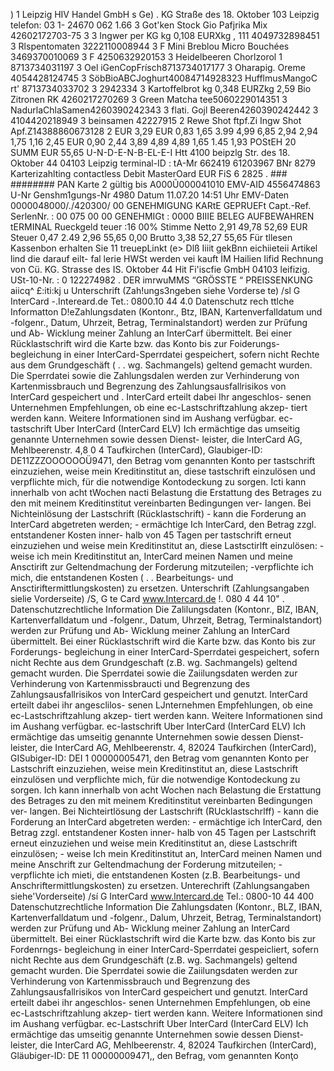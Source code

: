 ) 1 Leipzig HIV Handel GmbH s Ge) . KG Straße des 18. Oktober 103 Leipzig telefon: 03 1- 24670 062 1.66 3 Got'ken Stock Gio Pafjrika Mix 42602172703-75 3 3 Ingwer per KG kg 0,108 EURXkg , 111 4049732898451 3 Rlspentomaten 3222110008944 3 F Mini Breblou Micro Bouchées 3469370010069 3 F 4250632920153 3 Heidelbeeren Chorlzorol 1 8713734031197 3 Oel iGenCopFrísch8713734017177 3 Oharapig. Oreme 4054428124745 3 SöbBioABCJoghurt40084714928323 HufflmusMangoC rt' 8713734033702 3 2942334 3 Kartoffelbrot kg 0,348 EURZkg 2,59 Bio Zitronen RK 4260217270269 3 Green Matcha tee5060229014351 3 NadurlaChlaSamen4260390242343 3 flati. Gojl Beeren4260390242442 3 4104420218949 3 beinsamen 42227915 2 Rewe Shot ftpf.Zi Ingw Shot Apf.Z14388860673128 2 EUR 3,29 EUR 0,83 1,65 3.99 4,99 6,85 2,94 2,94 1,75 1,16 2,45 EUR 0,90 2,44 3,89 4,89 4,89 1,65 1.45 1,93 POStEH 20 SUMM EUR 55,65 U-N-D-E-N-B-EL-E-I Htt 4100 beipzlg Str. des 18. Oktober 44 04103 Leipzig terminal-ID : tA-Mr 662419 61203967 BNr 8279 Karterizahlting contactless Debit MasterOard EUR FiS 6 2825 . ### ######## PAN Karte 2 gültig bis A000Ũ000041010 EMV-AID 4556474863 U-Nr Genshm1gungs-Nr 4980 Datum 11.07.20 14:51 Uhr EMV-Daten 0000048000/./420300/ 00 GENEHMIGUNG KARtE GEPRUEFt Capt.-Ref. SerlenNr. : 00 075 00 00 GENEHMIGt : 0000 BIIIE BELEG AUFBEWAHREN tERMINAL Rueckgeld teuer :16 00% Stimme Netto 2,91 49,78 52,69 EUR Steuer 0,47 2.49 2,96 55,65 0,00 Brutto 3,38 52,27 55,65 Für tllesen Kassenbon erhalten Sie 11 treuepLinkt (e> Dlß Iiiit gekBnn eichiieteii Artikel lind die darauf eilt- fal lerie HWSt werden vei kauft İM Hailien Iifid Rechnung von Cü. KG. Strasse des IS. Oktober 44 Hit Fi'iscfie GmbH 04103 leifizig. USt-10-Nr. : 0 122274982 . DER imrwuMMS “GRÖSSTE “ PREISSENKUNG aiicq^ £:iti:kj u Unterschrift (Zah!ungs3ngeben siehe Vorderse te) /sl G InterCard -.Intereard.de Tet.: 0800.10 44 4.0 Datenschutz rech ttlche Informatton D!eZahlungsdaten (Kontonr., Btz, IBAN, Kartenverfalldatum und -folgenr., Datum, Uhrzeit, Betrag, Terminalstandort) werden zur Prüfung und Ab- Wicklung meiner Zahlung an InterCarf übermittelt. Bei einer Rücklastschrift wird die Karte bzw. das Konto bis zur Foiderungs- begleichung in einer InterCard-Sperrdatei gespeichert, sofern nicht Rechte aus dem Grundgeschäft ( . . wg. Sachmangels) geltend gemacht wurden. Die Sperrdatei sowie die Zahlungsdalen werden zur Verhinderung von Kartenmissbrauch und Begrenzung des Zahlungsausfallrisikos von InterCard gespeichert und . InterCard erteilt dabei Ihr angeschlos- senen Unternehmen Empfehlungen, ob eine ec-Lastschriftzahlung akzep- tiert werden kann. Weitere Informationen sind im Aushang verfügbar. ec-tastschrift Uber InterCard (InterCard ELV) Ich ermächtige das umseitig genannte Unternehmen sowie dessen Dienst- leister, die InterCard AG, Mehlbeerenstr. 4,8 0 4 Taufkirchen (InterCard), Glaubiger-ID: DE11ZZZOOOOOOÜ9471, den Betrag vom genannten Konto per tastschrift einzuziehen, weise mein Kreditinstitut an, diese tastschrift einzulösen und verpflichte mich, für die notwendige Kontodeckung zu sorgen. Icti kann innerhalb von acht tWochen nacti Belastung die Erstattung des Betrages zu den mit meinem Kreditinstitut vereinbarten Bedingungen ver- langen. Bei Nichteinlösung der Lastschrift (Rücklastschrift) - kann die Forderung an InterCard abgetreten werden; - ermächtige Ich InterCard, den Betrag zzgl. entstandener Kosten inner- halb von 45 Tagen per tastschrift erneut einzuziehen und weise mein Kreditinstitut an, diese Lastsctirlft einzulösen: - weise ich mein Kreditinstitut an, InterCard meinen Namen und meine Ansctirift zur Geltendmachung der Forderung mitzuteilen; -verpflichte ich mich, die entstandenen Kosten ( . . Bearbeitungs- und Ansctiriftermittlungskosten) zu ersetzen. Unterschrift (Zahlungsangaben sielie Vorderseite) /S, G te Card www.Intercard.de !. 080 4 44 10" . Datenschutzrechtliche Information Die Zalilungsdaten (Kontonr., BIZ, IBAN, Kartenverfalldatum und -folgenr., Datum, Uhrzeit, Betrag, Terminalstandort) werden zur Prüfung und Ab- Wicklung meiner Zahlung an InterCard übermittelt. Bei einer Rücklastschrift wird die Karte bzw. das Konto bis zur Forderungs- begleichung in einer InterCard-Sperrdatei gespeichert, sofern nicht Rechte aus dem Grundgeschaft (z.B. wg. Sachmangels) geltend gemacht wurden. Die Sperrdatei sowie die Zaiilungsdaten werden zur Verhinderung von Kartenmissbraucti und Begrenzung des Zahlungsausfallrisikos von InterCard gespeichert und genutzt. InterCard erteilt dabei ihr angesclilos- senen LJnternehmen Empfehlungen, ob eine ec-Lastschriftzahlung akzep- tiert werden kann. Weitere Informationen sind im Aushang verfügbar. ec-lastschrift Uber InterCard (InterCard ELV) Ich ermächtige das umseitig genannte Unternehmen sowie dessen Dienst- leister, die InterCard AG, Mehlbeerenstr. 4, 82024 Taufkirchen (InterCard), GISubiger-ID: DEI 1 00000005471, den Betrag vom genannten Konto per Lastschrift einzuziehen, weise mein Kreditinstitut an, diese Lastschrift einzulösen und verpflichte mich, für die notwendige Kontodeckung zu sorgen. Ich kann innerhalb von acht Wochen nach Belastung die Erstattung des Betrages zu den mit meinem Kreditinstitut vereinbarten Bedingungen ver- langen. Bei Nichteirtlösung der Lastschrift (RUcklastschrlff) - kann die Forderung an InterCard abgetreten werden: - ermächtige ich InterCard, den Betrag zzgl. entstandener Kosten inner- halb von 45 Tagen per Lastschrift erneut einzuziehen und weise mein Kreditinstitut an, diese Lastschrift einzulösen; - weise Ich mein Kreditinstitut an, InterCard meinen Namen und meine Anschrift zur Geltendmachung der Forderung mitzuteilen; -verpflichte ich mieti, die entstandenen Kosten (z.B. Bearbeitungs- und Anschriftermittlungskosten) zu ersetzen. Unterechrift (Zahlungsangaben siehe'Vorderseite) /sí G InterCard www.lntercard.de Tel.: 0800-10 44 400 Datenschutzrechtliche Information Die Zahlungsdaten (Kontonr., BLZ, IBAN, Kartenverfalldatum und -folgenr., Dalum, Uhrzeit, Betrag, Terminalstandort) werden zur Prüfung und Ab- Wicklung meiner Zahlung an InterCard übermittelt. Bei einer Rücklastschrift wird die Karte bzw. das Konto bis zur Fordenrngs- begleichung in einer InterCard-Sperrdatei gespeicliert, sofern nicht Rechte aus dem Grundgeschäft (z.B. wg. Sachmangels) geltend gemacht wurden. Die Sperrdatei sowie die Zaiilungsdaten werden zur Verhinderung von Kartenmissbrauch und Begrenzung des Zahlungsausfallrisikos von InterCard gespeichert und genutzt. InterCard erteilt dabei ihr angeschlos- senen Unternehmen Empfehlungen, ob eine ec-Lastschriftzahlung akzep- tiert werden kann. Weitere Informationen sind im Aushang verfügbar. ec-Lastschrift Uber InterCard (InterCard ELV) Ich ermächtige das umseitig genannte Unternehmen sowie dessen Dienst- leister, die InterCard AG, Mehlbeerenstr. 4, 82024 Taufkirchen (InterCard), Gläubiger-ID: DE 11 00000009471,, den Befrag, vom genannten Konţo
